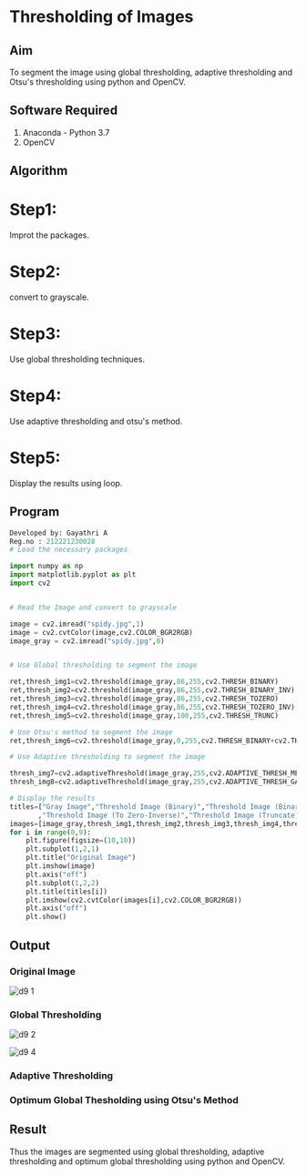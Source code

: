 # Thresholding of Images
## Aim
To segment the image using global thresholding, adaptive thresholding and Otsu's thresholding using python and OpenCV.

## Software Required
1. Anaconda - Python 3.7
2. OpenCV

## Algorithm

# Step1:
Improt the packages.

# Step2:
convert to grayscale.

# Step3:
Use global thresholding techniques.

# Step4:
Use adaptive thresholding and otsu's method.

# Step5:
Display the results using loop.
## Program
```python
Developed by: Gayathri A
Reg.no : 212221230028
# Load the necessary packages

import numpy as np
import matplotlib.pyplot as plt
import cv2


# Read the Image and convert to grayscale

image = cv2.imread("spidy.jpg",1)
image = cv2.cvtColor(image,cv2.COLOR_BGR2RGB)
image_gray = cv2.imread("spidy.jpg",0)


# Use Global thresholding to segment the image

ret,thresh_img1=cv2.threshold(image_gray,86,255,cv2.THRESH_BINARY)
ret,thresh_img2=cv2.threshold(image_gray,86,255,cv2.THRESH_BINARY_INV)
ret,thresh_img3=cv2.threshold(image_gray,86,255,cv2.THRESH_TOZERO)
ret,thresh_img4=cv2.threshold(image_gray,86,255,cv2.THRESH_TOZERO_INV)
ret,thresh_img5=cv2.threshold(image_gray,100,255,cv2.THRESH_TRUNC)

# Use Otsu's method to segment the image 
ret,thresh_img6=cv2.threshold(image_gray,0,255,cv2.THRESH_BINARY+cv2.THRESH_OTSU)

# Use Adaptive thresholding to segment the image

thresh_img7=cv2.adaptiveThreshold(image_gray,255,cv2.ADAPTIVE_THRESH_MEAN_C,cv2.THRESH_BINARY,11,2)
thresh_img8=cv2.adaptiveThreshold(image_gray,255,cv2.ADAPTIVE_THRESH_GAUSSIAN_C,cv2.THRESH_BINARY,11,2)

# Display the results
titles=["Gray Image","Threshold Image (Binary)","Threshold Image (Binary Inverse)","Threshold Image (To Zero)"
       ,"Threshold Image (To Zero-Inverse)","Threshold Image (Truncate)","Otsu","Adaptive Threshold (Mean)","Adaptive Threshold (Gaussian)"]
images=[image_gray,thresh_img1,thresh_img2,thresh_img3,thresh_img4,thresh_img5,thresh_img6,thresh_img7,thresh_img8]
for i in range(0,9):
    plt.figure(figsize=(10,10))
    plt.subplot(1,2,1)
    plt.title("Original Image")
    plt.imshow(image)
    plt.axis("off")
    plt.subplot(1,2,2)
    plt.title(titles[i])
    plt.imshow(cv2.cvtColor(images[i],cv2.COLOR_BGR2RGB))
    plt.axis("off")
    plt.show()
  ```
## Output

### Original Image


![d9 1](https://github.com/Gayathriraj18/Thresholding/assets/94154854/f5bc6464-01dd-4d62-be77-7f9fb1a1397d)


### Global Thresholding

![d9 2](https://github.com/Gayathriraj18/Thresholding/assets/94154854/0af53f29-2d30-42a1-8211-e33a53855160)



![d9 4](https://github.com/Gayathriraj18/Thresholding/assets/94154854/3f7d1afe-fd26-4022-a47b-1b8a2a447b5f)



### Adaptive Thresholding




### Optimum Global Thesholding using Otsu's Method



## Result
Thus the images are segmented using global thresholding, adaptive thresholding and optimum global thresholding using python and OpenCV.

